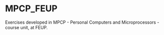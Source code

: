 # MPCP_FEUP
Exercises developed in MPCP - Personal Computers and Microprocessors - course unit, at FEUP.
